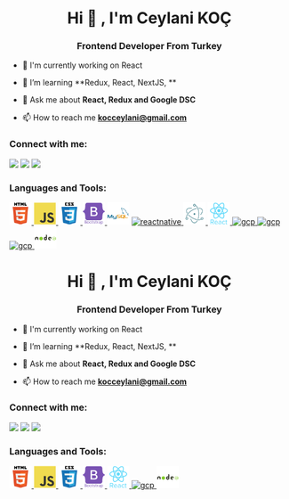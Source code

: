 <!--
**aslihanturkdonmez/aslihanturkdonmez** is a ✨ _special_ ✨ repository because its `README.md` (this file) appears on your GitHub profile.
Here are some ideas to get you started:
- 🔭 I’m currently working on ...
- 🌱 I’m currently learning ...
- 👯 I’m looking to collaborate on ...
- 🤔 I’m looking for help with ...
- 💬 Ask me about ...
- 📫 How to reach me: ...
- 😄 Pronouns: ...
- ⚡ Fun fact: ...
-->


<h1 align="center">Hi 👋 , I'm Ceylani KOÇ</h1>
<h3 align="center">Frontend Developer From Turkey</h3>

<!-- - 😎 I am an intern in the mobile department at [Kentkart](https://www.kentkart.com/tr) -->

- 🔭 I'm currently working on  React

- 🌱 I’m learning **Redux, React, NextJS, **

- 💬 Ask me about **React, Redux and Google DSC**

- 📫 How to reach me **kocceylani@gmail.com**

<h3 align="left">Connect with me:</h3>
<p align="left">
<a href="https://www.linkedin.com/in/ceylani-koc-086640135/" target="blank"><img src="https://img.icons8.com/doodle/48/000000/linkedin--v2.png"></a>
<a href="https://stackoverflow.com/users/18987993/ceylani-ko%c3%a7" target="blank"><img src="https://img.icons8.com/color/48/000000/stackoverflow.png"></a>
<a href="https://twitter.com/ceylanikoc" target="blank"><img src="https://img.icons8.com/doodle/48/000000/twitter--v1.png"></a>

</p>

<h3 align="left">Languages and Tools:</h3>

<p align="left">
<a href="https://www.w3.org/html/" target="_blank"> <img src="https://raw.githubusercontent.com/devicons/devicon/master/icons/html5/html5-original-wordmark.svg" alt="html5" width="40" height="40"/> </a>
<a href="https://developer.mozilla.org/en-US/docs/Web/JavaScript" target="_blank"> <img src="https://raw.githubusercontent.com/devicons/devicon/master/icons/javascript/javascript-original.svg" alt="javascript" width="40" height="40"/> </a>
<a href="https://www.w3schools.com/css/" target="_blank"> <img src="https://raw.githubusercontent.com/devicons/devicon/master/icons/css3/css3-original-wordmark.svg" alt="css3" width="40" height="40"/> </a>  
<a href="https://getbootstrap.com" target="_blank"> <img src="https://raw.githubusercontent.com/devicons/devicon/master/icons/bootstrap/bootstrap-plain-wordmark.svg" alt="bootstrap" width="40" height="40"/> </a>
<img src="https://raw.githubusercontent.com/devicons/devicon/master/icons/mysql/mysql-original-wordmark.svg" alt="mysql" width="40" height="40"/> </a> 
<a href="https://reactnative.dev/" rel="nofollow"> <img src="https://camo.githubusercontent.com/5c92eeb467fd5d2b1ef1c560e3c3c2f758a8d4e03a8136bda7b41a2d3d4a1b59/68747470733a2f2f72656163746e61746976652e6465762f696d672f6865616465725f6c6f676f2e737667" alt="reactnative" width="40" height="40" data-canonical-src="https://reactnative.dev/img/header_logo.svg" style="max-width: 100%;"> </a>
<a href="https://www.electronjs.org" rel="nofollow"> <img src="https://raw.githubusercontent.com/devicons/devicon/master/icons/electron/electron-original.svg" alt="electron" width="40" height="40" style="max-width: 100%;"> </a>
<a href="https://reactjs.org/" rel="nofollow"> <img src="https://raw.githubusercontent.com/devicons/devicon/master/icons/react/react-original-wordmark.svg" alt="react" width="40" height="40" style="max-width: 100%;"> </a>
<a href="https://cloud.google.com" rel="nofollow"> <img src="https://camo.githubusercontent.com/582944f6627732531ce1a2e20ad43538d1896e16a5f159ea28fd137dbb8e798a/68747470733a2f2f7777772e766563746f726c6f676f2e7a6f6e652f6c6f676f732f676f6f676c655f636c6f75642f676f6f676c655f636c6f75642d69636f6e2e737667" alt="gcp" width="40" height="40" data-canonical-src="https://www.vectorlogo.zone/logos/google_cloud/google_cloud-icon.svg" style="max-width: 100%;"> </a>
<a href="https://laravel.com" rel="nofollow"> <img src="https://laravel.com/img/logomark.min.svg" alt="gcp" width="40" height="40" style="max-width: 100%;"> </a>
<a href="https://www.php.net/" rel="nofollow"> <img src="https://www.php.net/images/logos/php-logo.svg" alt="gcp" width="40" height="40" style="max-width: 100%;"> </a>
<a href="https://nodejs.dev/" rel="nofollow"> <img src="https://raw.githubusercontent.com/devicons/devicon/master/icons/nodejs/nodejs-original-wordmark.svg" alt="gcp" width="40" height="40"  style="max-width: 100%;"> </a>
</p>
<!--
**aslihanturkdonmez/aslihanturkdonmez** is a ✨ _special_ ✨ repository because its `README.md` (this file) appears on your GitHub profile.
Here are some ideas to get you started:
- 🔭 I’m currently working on ...
- 🌱 I’m currently learning ...
- 👯 I’m looking to collaborate on ...
- 🤔 I’m looking for help with ...
- 💬 Ask me about ...
- 📫 How to reach me: ...
- 😄 Pronouns: ...
- ⚡ Fun fact: ...
-->


<h1 align="center">Hi 👋 , I'm Ceylani KOÇ</h1>
<h3 align="center">Frontend Developer From Turkey</h3>

<!-- - 😎 I am an intern in the mobile department at [Kentkart](https://www.kentkart.com/tr) -->

- 🔭 I'm currently working on  React

- 🌱 I’m learning **Redux, React, NextJS, **

- 💬 Ask me about **React, Redux and Google DSC**

- 📫 How to reach me **kocceylani@gmail.com**

<h3 align="left">Connect with me:</h3>
<p align="left">
<a href="https://www.linkedin.com/in/ceylani-koc-086640135/" target="blank"><img src="https://img.icons8.com/doodle/48/000000/linkedin--v2.png"></a>
<a href="https://stackoverflow.com/users/18987993/ceylani-ko%c3%a7" target="blank"><img src="https://img.icons8.com/color/48/000000/stackoverflow.png"></a>
<a href="https://twitter.com/ceylanikoc" target="blank"><img src="https://img.icons8.com/doodle/48/000000/twitter--v1.png"></a>

</p>

<h3 align="left">Languages and Tools:</h3>

<p align="left">
<a href="https://www.w3.org/html/" target="_blank"> <img src="https://raw.githubusercontent.com/devicons/devicon/master/icons/html5/html5-original-wordmark.svg" alt="html5" width="40" height="40"/> </a>
<a href="https://developer.mozilla.org/en-US/docs/Web/JavaScript" target="_blank"> <img src="https://raw.githubusercontent.com/devicons/devicon/master/icons/javascript/javascript-original.svg" alt="javascript" width="40" height="40"/> </a>
<a href="https://www.w3schools.com/css/" target="_blank"> <img src="https://raw.githubusercontent.com/devicons/devicon/master/icons/css3/css3-original-wordmark.svg" alt="css3" width="40" height="40"/> </a>  
<a href="https://getbootstrap.com" target="_blank"> <img src="https://raw.githubusercontent.com/devicons/devicon/master/icons/bootstrap/bootstrap-plain-wordmark.svg" alt="bootstrap" width="40" height="40"/> </a>
<a href="https://reactjs.org/" rel="nofollow"> <img src="https://raw.githubusercontent.com/devicons/devicon/master/icons/react/react-original-wordmark.svg" alt="react" width="40" height="40" style="max-width: 100%;"> </a>
<a href="https://cloud.google.com" rel="nofollow"> <img src="https://camo.githubusercontent.com/582944f6627732531ce1a2e20ad43538d1896e16a5f159ea28fd137dbb8e798a/68747470733a2f2f7777772e766563746f726c6f676f2e7a6f6e652f6c6f676f732f676f6f676c655f636c6f75642f676f6f676c655f636c6f75642d69636f6e2e737667" alt="gcp" width="40" height="40" data-canonical-src="https://www.vectorlogo.zone/logos/google_cloud/google_cloud-icon.svg" style="max-width: 100%;"> </a>
<a href="https://nodejs.dev/" rel="nofollow"> <img src="https://raw.githubusercontent.com/devicons/devicon/master/icons/nodejs/nodejs-original-wordmark.svg" alt="gcp" width="40" height="40"  style="max-width: 100%;"> </a>
</p>
